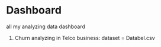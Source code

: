 # Dashboard
all my analyzing data dashboard 
1. Churn analyzing in Telco business: dataset = Databel.csv
